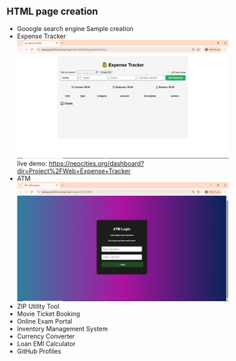 ## HTML page creation      
* Gooogle search engine Sample creation
* Expense Tracker
   ![Image Alt](https://github.com/Bala-6478/HTML/blob/aa45c719632cceca2f4b782f4838086163cc15ad/Screenshot%20(44).png)
  live demo:
  https://neocities.org/dashboard?dir=Project%2FWeb+Expense+Tracker
* ATM
  ![Image Alt](https://github.com/Bala-6478/HTML/blob/62b15ebce52de22db6aa214edc591869fc5adca8/Screenshot%20(43).png)
* ZIP Utility Tool
* Movie Ticket Booking
* Online Exam Portal
* Inventory Management System
* Currency Converter
* Loan EMI Calculator
* GitHub Profiles
  
  
  
  
  


  

